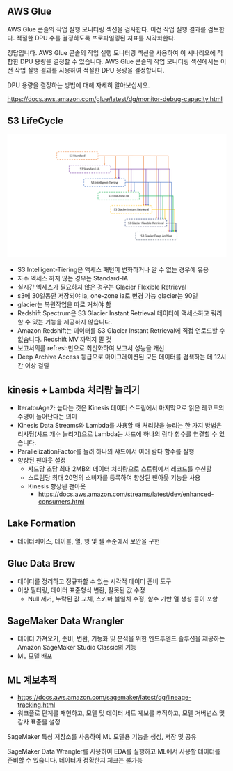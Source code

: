 ## AWS Glue
AWS Glue 콘솔의 작업 실행 모니터링 섹션을 검사한다. 이전 작업 실행 결과를 검토한다. 적절한 DPU 수를 결정하도록 프로파일링된 지표를 시각화한다.

정답입니다. AWS Glue 콘솔의 작업 실행 모니터링 섹션을 사용하여 이 시나리오에 적합한 DPU 용량을 결정할 수 있습니다. AWS Glue 콘솔의 작업 모니터링 섹션에서는 이전 작업 실행 결과를 사용하여 적절한 DPU 용량을 결정합니다.

DPU 용량을 결정하는 방법에 대해 자세히 알아보십시오.

https://docs.aws.amazon.com/glue/latest/dg/monitor-debug-capacity.html



## S3 LifeCycle
![s3_storage_class](s3_storage_class.png)
- S3 Intelligent-Tiering은 액세스 패턴이 변화하거나 알 수 없는 경우에 유용
- 자주 엑세스 하지 않는 경우는 Standard-IA
- 실시간 엑세스가 필요하지 않은 경우는 Glacier Flexible Retrieval
- s3에 30일동안 저장되야 ia, one-zone ia로 변경 가능 glacier는 90일
- glacier는 복원작업을 따로 거쳐야 함
- Redshift Spectrum은 S3 Glacier Instant Retrieval 데이터에 액세스하고 쿼리할 수 있는 기능을 제공하지 않습니다.
- Amazon Redshift는 데이터를 S3 Glacier Instant Retrieval에 직접 언로드할 수 없습니다.
Redshift MV 까먹지 말 것
- 보고서의를 refresh만으로 최신화하여 보고서 성능을 개선
- Deep Archive Access 등급으로 마이그레이션된 모든 데이터를 검색하는 데 12시간 이상 걸릴

## kinesis + Lambda 처리량 늘리기
- IteratorAge가 높다는 것은 Kinesis 데이터 스트림에서 마지막으로 읽은 레코드의 수명이 늘어난다는 의미
- Kinesis Data Streams와 Lambda를 사용할 때 처리량을 늘리는 한 가지 방법은 리샤딩(샤드 개수 늘리기)으로 Lambda는 샤드에 하나의 람다 함수를 연결할 수 있습니다. 
- ParallelizationFactor를 늘려 하나의 샤드에서 여러 람다 함수를 실행
- 향상된 팬아웃 설정
  - 샤드당 초당 최대 2MB의 데이터 처리량으로 스트림에서 레코드를 수신할
  - 스트림당 최대 20명의 소비자를 등록하여 향상된 팬아웃 기능을 사용
  - Kinesis 향상된 팬아웃
    - https://docs.aws.amazon.com/streams/latest/dev/enhanced-consumers.html

## Lake Formation
- 데이터베이스, 테이블, 열, 행 및 셀 수준에서 보안을 구현

## Glue Data Brew
- 데이터를 정리하고 정규화할 수 있는 시각적 데이터 준비 도구
- 이상 필터링, 데이터 표준형식 변환, 잘못된 값 수정
  - Null 제거, 누락된 값 교체, 스키마 불일치 수정, 함수 기반 열 생성 등이 포함

## SageMaker Data Wrangler
- 데이터 가져오기, 준비, 변환, 기능화 및 분석을 위한 엔드투엔드 솔루션을 제공하는 Amazon SageMaker Studio Classic의 기능
- ML 모델 배포

## ML 계보추적
- https://docs.aws.amazon.com/sagemaker/latest/dg/lineage-tracking.html
- 워크플로 단계를 재현하고, 모델 및 데이터 세트 계보를 추적하고, 모델 거버넌스 및 감사 표준을 설정

SageMaker 특성 저장소를 사용하여 ML 모델용 기능을 생성, 저장 및 공유

SageMaker Data Wrangler를 사용하여 EDA를 실행하고 ML에서 사용할 데이터를 준비할 수 있습니다.
데이터가 정확한지 체크는 불가능

